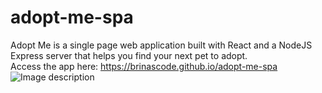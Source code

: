 # adopt-me-spa
Adopt Me is a single page web application built with React and a NodeJS Express server that helps you find your next pet to adopt. </br>
Access the app here: https://brinascode.github.io/adopt-me-spa
![Image description](https://adopt-me-spa.s3.amazonaws.com/screenshot.png)
